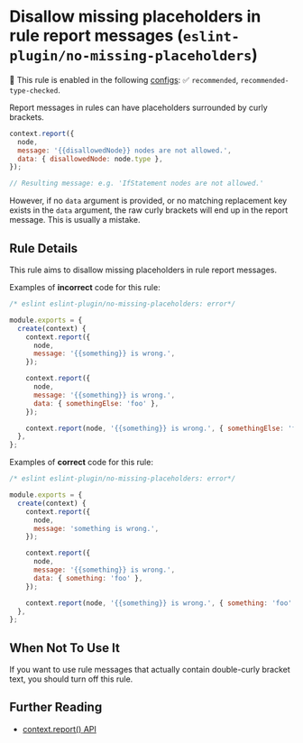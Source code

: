 # Disallow missing placeholders in rule report messages (`eslint-plugin/no-missing-placeholders`)

💼 This rule is enabled in the following [configs](https://github.com/eslint-community/eslint-plugin-eslint-plugin#presets): ✅ `recommended`, `recommended-type-checked`.

<!-- end auto-generated rule header -->

Report messages in rules can have placeholders surrounded by curly brackets.

```js
context.report({
  node,
  message: '{{disallowedNode}} nodes are not allowed.',
  data: { disallowedNode: node.type },
});

// Resulting message: e.g. 'IfStatement nodes are not allowed.'
```

However, if no `data` argument is provided, or no matching replacement key exists in the `data` argument, the raw curly brackets will end up in the report message. This is usually a mistake.

## Rule Details

This rule aims to disallow missing placeholders in rule report messages.

Examples of **incorrect** code for this rule:

```js
/* eslint eslint-plugin/no-missing-placeholders: error*/

module.exports = {
  create(context) {
    context.report({
      node,
      message: '{{something}} is wrong.',
    });

    context.report({
      node,
      message: '{{something}} is wrong.',
      data: { somethingElse: 'foo' },
    });

    context.report(node, '{{something}} is wrong.', { somethingElse: 'foo' });
  },
};
```

Examples of **correct** code for this rule:

```js
/* eslint eslint-plugin/no-missing-placeholders: error*/

module.exports = {
  create(context) {
    context.report({
      node,
      message: 'something is wrong.',
    });

    context.report({
      node,
      message: '{{something}} is wrong.',
      data: { something: 'foo' },
    });

    context.report(node, '{{something}} is wrong.', { something: 'foo' });
  },
};
```

## When Not To Use It

If you want to use rule messages that actually contain double-curly bracket text, you should turn off this rule.

## Further Reading

* [context.report() API](http://eslint.org/docs/developer-guide/working-with-rules#contextreport)
